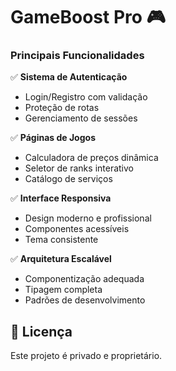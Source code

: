 # GameBoost Pro 🎮
### Principais Funcionalidades

✅ **Sistema de Autenticação**
- Login/Registro com validação
- Proteção de rotas
- Gerenciamento de sessões

✅ **Páginas de Jogos**
- Calculadora de preços dinâmica
- Seletor de ranks interativo
- Catálogo de serviços

✅ **Interface Responsiva**
- Design moderno e profissional
- Componentes acessíveis
- Tema consistente

✅ **Arquitetura Escalável**
- Componentização adequada
- Tipagem completa
- Padrões de desenvolvimento

## 📝 Licença

Este projeto é privado e proprietário.